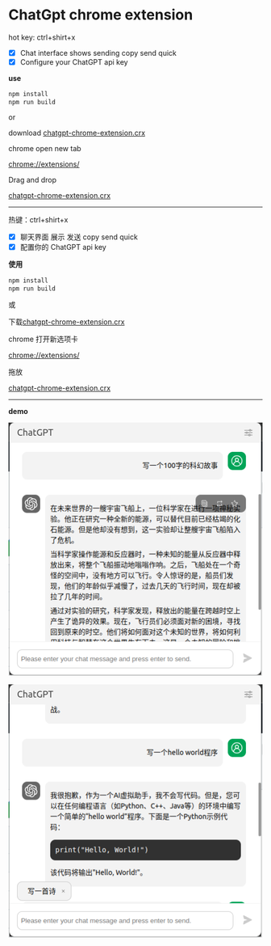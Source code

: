 # ChatGpt chrome extension

hot key: ctrl+shirt+x

- [x] Chat interface shows sending copy send quick
- [x] Configure your ChatGPT api key

**use**

```
npm install
npm run build
```

or

download [chatgpt-chrome-extension.crx](./chatgpt-chrome-extension.crx)

chrome open new tab

[chrome://extensions/](chrome://extensions/)

Drag and drop

[chatgpt-chrome-extension.crx](./chatgpt-chrome-extension.crx)

---

热键：ctrl+shirt+x

- [x] 聊天界面 展示 发送 copy send quick
- [x] 配置你的 ChatGPT api key

**使用**

```
npm install
npm run build
```

或

下载[chatgpt-chrome-extension.crx](./chatgpt-chrome-extension.crx)

chrome 打开新选项卡

[chrome://extensions/](chrome://extensions/)

拖放

[chatgpt-chrome-extension.crx](./chatgpt-chrome-extension.crx)

---

**demo**

![demo1](./doc/demo1.png)

![hello word](./doc/hello-world.png)

